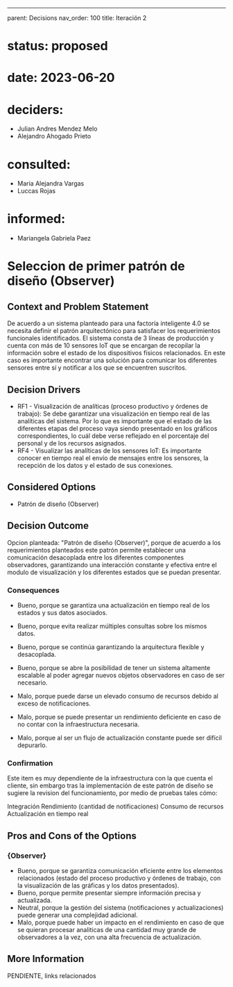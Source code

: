 ---
parent: Decisions
nav_order: 100
title: Iteración 2

# status: proposed
# date: 2023-06-20
# deciders: 
  * Julian Andres Mendez Melo
  * Alejandro Ahogado Prieto 
# consulted: 
  * Maria Alejandra Vargas
  * Luccas Rojas
# informed:
  * Mariangela Gabriela Paez

# Seleccion de primer patrón de diseño (Observer)

## Context and Problem Statement

De acuerdo a un sistema planteado para una factoría inteligente 4.0 se necesita definir el patrón arquitectónico para satisfacer los requerimientos funcionales identificados. El sistema consta de 3 líneas de producción y cuenta con más de 10 sensores IoT que se encargan de recopilar la información sobre el estado de los dispositivos físicos relacionados. En este caso es importante encontrar una solución para comunicar los diferentes sensores entre sí y notificar a los que se encuentren suscritos. 

## Decision Drivers

* RF1 - Visualización de analíticas (proceso productivo y órdenes de trabajo): Se debe garantizar una visualización en tiempo real de las analíticas del sistema. Por lo que es importante que el estado de las diferentes etapas del proceso vaya siendo presentado en los gráficos correspondientes, lo cuál debe verse reflejado en el porcentaje del personal y de los recursos asignados. 
* RF4 - Visualizar las analíticas de los sensores IoT: Es importante conocer en tiempo real el envío de mensajes entre los sensores, la recepción de los datos y el estado de sus conexiones.

## Considered Options

* Patrón de diseño (Observer)

## Decision Outcome

Opcion planteada: "Patrón de diseño (Observer)", porque de acuerdo a los requerimientos planteados este patrón permite establecer una comunicación desacoplada entre los diferentes componentes observadores, garantizando una interacción constante y efectiva entre el modulo de visualización y los diferentes estados que se puedan presentar.

### Consequences
* Bueno, porque se garantiza una actualización en tiempo real de los estados y sus datos asociados.
* Bueno, porque evita realizar múltiples consultas sobre los mismos datos.
* Bueno, porque se continúa garantizando la arquitectura flexible y desacoplada.
* Bueno, porque se abre la posibilidad de tener un sistema altamente escalable al poder agregar nuevos objetos observadores en caso de ser necesario.

* Malo, porque puede darse un elevado consumo de recursos debido al exceso de notificaciones.
* Malo, porque se puede presentar un rendimiento deficiente en caso de no contar con la infraestructura necesaria.
* Malo, porque al ser un flujo de actualización constante puede ser difícil depurarlo.
   
### Confirmation
Este item es muy dependiente de la infraestructura con la que cuenta el cliente, sin embargo tras la implementación de este patrón de diseño se sugiere la revision del funcionamiento, por medio de pruebas tales cómo:

Integración
Rendimiento (cantidad de notificaciones)
Consumo de recursos
Actualización en tiempo real

## Pros and Cons of the Options

### {Observer}

* Bueno, porque se garantiza comunicación eficiente entre los elementos relacionados (estado del proceso productivo y órdenes de trabajo, con la visualización de las gráficas y los datos presentados).
* Bueno, porque permite presentar siempre información precisa y actualizada.
* Neutral, porque la gestión del sistema (notificaciones y actualizaciones) puede generar una complejidad adicional.
* Malo, porque puede haber un impacto en el rendimiento en caso de que se quieran procesar analiticas de una cantidad muy grande de observadores a la vez, con una alta frecuencia de actualización.

## More Information

PENDIENTE, links relacionados

